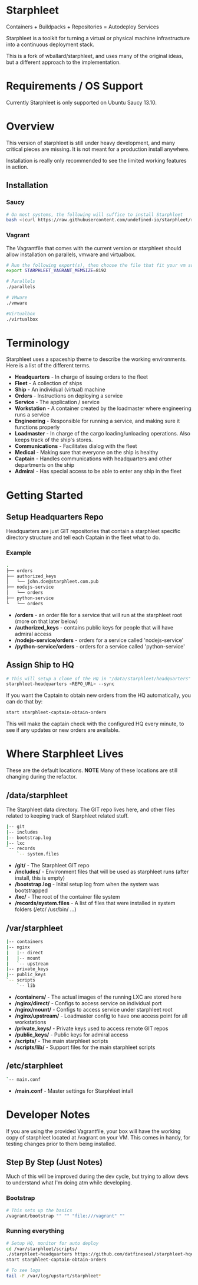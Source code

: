 <h1>Starphleet</h1>
<div class="jumbotron">
Containers + Buildpacks + Repositories = Autodeploy Services
</div>

Starphleet is a toolkit for turning a virtual or physical machine infrastructure
into a continuous deployment stack. 

This is a fork of wballard/starphleet, and uses many of the original ideas,
but a different approach to the implementation.

# Requirements / OS Support

Currently Starphleet is only supported on Ubuntu Saucy 13.10.

# Overview

This version of starphleet is still under heavy development, and many critical
pieces are missing.  It is not meant for a production install anywhere.

Installation is really only recommended to see the limited working features in action.

## Installation

### Saucy

```bash
# On most systems, the following will suffice to install Starphleet
bash <(curl https://raw.githubusercontent.com/undefined-io/starphleet/reset/bootstrap)
```

### Vagrant

The Vagrantfile that comes with the current version or starphleet should allow
installation on parallels, vmware and virtualbox.

```bash
# Run the following export(s), then choose the file that fit your vm software
export STARPHLEET_VAGRANT_MEMSIZE=8192

# Parallels
./parallels

# VMware
./vmware

#Virtualbox
./virtualbox
```

# Terminology

Starphleet uses a spaceship theme to describe the working environments.  Here is a
list of the different terms.

* **Headquarters** - In charge of issuing orders to the fleet
* **Fleet** - A collection of ships
* **Ship** - An individual (virtual) machine
* **Orders** - Instructions on deploying a service
* **Service** - The application / service
* **Workstation** - A container created by the loadmaster where engineering runs a service
* **Engineering** - Responsible for running a service, and making sure it functions properly
* **Loadmaster** - In charge of the cargo loading/unloading operations. Also keeps track of the ship's stores.
* **Communications** - Facilitates dialog with the fleet
* **Medical** - Making sure that everyone on the ship is healthy
* **Captain** - Handles communications with headquarters and other departments on the ship
* **Admiral** - Has special access to be able to enter any ship in the fleet

# Getting Started

## Setup Headquarters Repo

Headquarters are just GIT repositories that contain a starphleet specific directory structure
and tell each Captain in the fleet what to do.

### Example

```bash
.
├── orders
├── authorized_keys
│   └── john.doe@starphleet.com.pub
├── nodejs-service
│   └── orders
├── python-service
└   └── orders
```

* **/orders** - an order file for a service that will run at the starphleet root (more on that later below)
* **/authorized_keys** - contains public keys for people that will have admiral access
* **/nodejs-service/orders** - orders for a service called 'nodejs-service'
* **/python-service/orders** - orders for a service called 'python-service'

## Assign Ship to HQ

```bash
# This will setup a clone of the HQ in "/data/starphleet/headquarters" (default path)
starphleet-headquarters <REPO_URL> --sync
```

If you want the Captain to obtain new orders from the HQ automatically, you can do that by:

```bash
start starphleet-captain-obtain-orders
```

This will make the captain check with the configured HQ every minute, to see if any
updates or new orders are available.

# Where Starphleet Lives

These are the default locations.  **NOTE** Many of these locations are still changing during
the refactor.

## /data/starphleet

The Starphleet data directory.  The GIT repo lives here, and other files related to keeping track
of Starphleet related stuff.

```bash
|-- git
|-- includes
|-- bootstrap.log
|-- lxc
`-- records
    `-- system.files
```

* **/git/** - The Starphleet GIT repo
* **/includes/** - Environment files that will be used as starphleet runs (after install, this is empty)
* **/bootstrap.log** - Inital setup log from when the system was bootstrapped
* **/lxc/** - The root of the container file system
* **/records/system.files** - A list of files that were installed in system folders (/etc/ /usr/bin/ ...)

## /var/starphleet

```bash
|-- containers
|-- nginx
|   |-- direct
|   |-- mount
|   `-- upstream
|-- private_keys
|-- public_keys
`-- scripts
    `-- lib
```

* **/containers/** - The actual images of the running LXC are stored here
* **/nginx/direct/** - Configs to access service on individual port
* **/nginx/mount/** - Configs to access service under starphleet root
* **/nginx/upstream/** - Loadmaster config to have one access point for all workstations
* **/private_keys/** - Private keys used to access remote GIT repos
* **/public_keys/** - Public keys for admiral access
* **/scripts/** - The main starphleet scripts
* **/scripts/lib/** - Support files for the main starphleet scripts

## /etc/starphleet

```bash
`-- main.conf
```

* **/main.conf** - Master settings for Starphleet intall

# Developer Notes

If you are using the provided Vagrantfile, your box will have the working copy of starphleet located
at /vagrant on your VM.  This comes in handy, for testing changes prior to them being installed.

## Step By Step (Just Notes)

Much of this will be improved during the dev cycle, but trying to allow devs to understand what
I'm doing atm while developing.

### Bootstrap

```bash
# This sets up the basics
/vagrant/bootstrap "" "" "file:///vagrant" ""
```

### Running everything

```bash
# Setup HQ, monitor for auto deploy
cd /var/starphleet/scripts/
./starphleet-headquarters https://github.com/datfinesoul/starphleet-hq#master
start starphleet-captain-obtain-orders

# To see logs
tail -F /var/log/upstart/starphleet*
```

